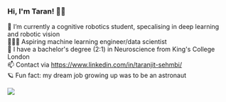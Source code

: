 ### Hi, I'm Taran! 👋🏽

🌱 I’m currently a cognitive robotics student, specalising in deep learning and robotic vision \
👩🏽‍💻 Aspiring machine learning engineer/data scientist \
🧠 I have a bachelor's degree (2:1) in Neuroscience from King's College London \
📫 Contact via https://www.linkedin.com/in/taranjit-sehmbi/ \
🪐 Fun fact: my dream job growing up was to be an astronaut 

<img src="https://github-readme-stats.vercel.app/api?username=taranks7&&show_icons=true&title_color=ffffff&icon_color=bb2acf&text_color=daf7dc&bg_color=151565">
